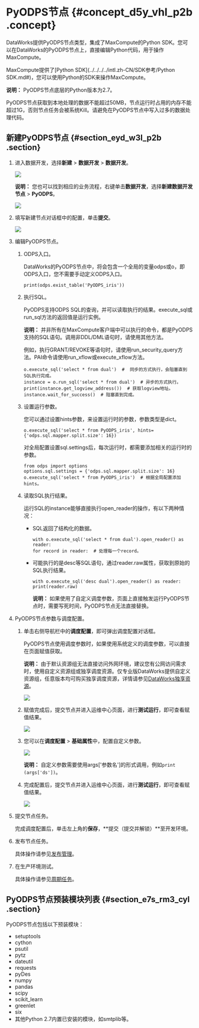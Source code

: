 # PyODPS节点 {#concept_d5y_vhl_p2b .concept}

DataWorks提供PyODPS节点类型，集成了MaxCompute的Python SDK。您可以在DataWorks的PyODPS节点上，直接编辑Python代码，用于操作MaxCompute。

MaxCompute提供了[Python SDK](../../../../intl.zh-CN/SDK参考/Python SDK.md#)，您可以使用Python的SDK来操作MaxCompute。

**说明：** PyODPS节点底层的Python版本为2.7。

PyODPS节点获取到本地处理的数据不能超过50MB，节点运行时占用的内存不能超过1G，否则节点任务会被系统Kill。请避免在PyODPS节点中写入过多的数据处理代码。

## 新建PyODPS节点 {#section_eyd_w3l_p2b .section}

1.  进入数据开发，选择**新建** \> **数据开发** \> **数据开发**。

    ![](http://static-aliyun-doc.oss-cn-hangzhou.aliyuncs.com/assets/img/16292/15628391987651_zh-CN.png)

    **说明：** 您也可以找到相应的业务流程，右键单击**数据开发**，选择**新建数据开发节点** \> **PyODPS**。

    ![](http://static-aliyun-doc.oss-cn-hangzhou.aliyuncs.com/assets/img/16295/156283919851147_zh-CN.png)

2.  填写新建节点对话框中的配置，单击**提交**。

    ![](http://static-aliyun-doc.oss-cn-hangzhou.aliyuncs.com/assets/img/16295/156283919951148_zh-CN.png)

3.  编辑PyODPS节点。
    1.  ODPS入口。

        DataWorks的PyODPS节点中，将会包含一个全局的变量odps或o，即ODPS入口，您不需要手动定义ODPS入口。

        ``` {#codeblock_e4u_il8_w2n}
        print(odps.exist_table('PyODPS_iris'))
        ```

    2.  执行SQL。

        PyODPS支持ODPS SQL的查询，并可以读取执行的结果。execute\_sql或run\_sql方法的返回值是运行实例。

        **说明：** 并非所有在MaxCompute客户端中可以执行的命令，都是PyODPS支持的SQL语句。调用非DDL/DML语句时，请使用其他方法。

        例如，执行GRANT/REVOKE等语句时，请使用run\_security\_query方法。PAI命令请使用run\_xflow或execute\_xflow方法。

        ``` {#codeblock_qh6_bph_1gx}
        o.execute_sql('select * from dual')  #  同步的方式执行，会阻塞直到SQL执行完成。
        instance = o.run_sql('select * from dual')  # 异步的方式执行。
        print(instance.get_logview_address())  # 获取logview地址。
        instance.wait_for_success()  # 阻塞直到完成。
        ```

    3.  设置运行参数。

        您可以通过设置hints参数，来设置运行时的参数，参数类型是dict。

        ``` {#codeblock_ykf_czl_ota}
        o.execute_sql('select * from PyODPS_iris', hints={'odps.sql.mapper.split.size': 16})
        ```

        对全局配置设置sql.settings后，每次运行时，都需要添加相关的运行时的参数。

        ``` {#codeblock_2os_24m_xw2}
        from odps import options
        options.sql.settings = {'odps.sql.mapper.split.size': 16}
        o.execute_sql('select * from PyODPS_iris')  # 根据全局配置添加hints。
        ```

    4.  读取SQL执行结果。

        运行SQL的instance能够直接执行open\_reader的操作，有以下两种情况：

        -   SQL返回了结构化的数据。

            ``` {#codeblock_ylu_k8m_uog}
            with o.execute_sql('select * from dual').open_reader() as reader:
            for record in reader:  # 处理每一个record。
            ```

        -   可能执行的是desc等SQL语句，通过reader.raw属性，获取到原始的SQL执行结果。

            ``` {#codeblock_8gk_qn5_p75}
            with o.execute_sql('desc dual').open_reader() as reader:
            print(reader.raw)
            ```

            **说明：** 如果使用了自定义调度参数，页面上直接触发运行PyODPS节点时，需要写死时间，PyODPS节点无法直接替换。

4.  PyODPS节点参数与调度配置。
    1.  单击右侧导航栏中的**调度配置**，即可弹出调度配置对话框。

        PyODPS节点使用调度参数时，如果使用系统定义的调度参数，可以直接在页面赋值获取。

        **说明：** 由于默认资源组无法直接访问外网环境，建议您有公网访问需求时，使用自定义资源组或独享调度资源。仅专业版DataWorks提供自定义资源组，任意版本均可购买独享调度资源，详情请参见[DataWorks独享资源](../../../../intl.zh-CN/产品定价/预付费（包年包月）/DataWorks独享资源.md#)。

        ![](http://static-aliyun-doc.oss-cn-hangzhou.aliyuncs.com/assets/img/16295/156283919934264_zh-CN.png)

    2.  赋值完成后，提交节点并进入运维中心页面，进行**测试运行**，即可查看赋值结果。

        ![](http://static-aliyun-doc.oss-cn-hangzhou.aliyuncs.com/assets/img/16295/156283919934265_zh-CN.png)

    3.  您可以在**调度配置** \> **基础属性**中，配置自定义参数。

        ![](http://static-aliyun-doc.oss-cn-hangzhou.aliyuncs.com/assets/img/16295/156283919934268_zh-CN.png)

        **说明：** 自定义参数需要使用args\['参数名'\]的形式调用，例如`print (args['ds'])`。

    4.  完成配置后，提交节点并进入运维中心页面，进行**测试运行**，即可查看赋值结果。

        ![](http://static-aliyun-doc.oss-cn-hangzhou.aliyuncs.com/assets/img/16295/156283919934289_zh-CN.png)

5.  提交节点任务。

    完成调度配置后，单击左上角的**保存**，**提交（提交并解锁）**至开发环境。

6.  发布节点任务。

    具体操作请参见[发布管理](intl.zh-CN/使用指南/数据开发/发布管理/任务发布.md#)。

7.  在生产环境测试。

    具体操作请参见[周期任务](intl.zh-CN/使用指南/运维中心/任务列表/周期任务.md#)。


## PyODPS节点预装模块列表 {#section_e7s_rm3_cyl .section}

PyODPS节点包括以下预装模块：

-   setuptools
-   cython
-   psutil
-   pytz
-   dateutil
-   requests
-   pyDes
-   numpy
-   pandas
-   scipy
-   scikit\_learn
-   greenlet
-   six
-   其他Python 2.7内置已安装的模块，如smtplib等。

